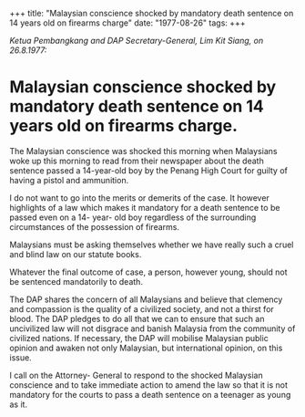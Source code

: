+++ 
title: "Malaysian conscience shocked by mandatory death sentence on 14 years old on firearms charge"
date: "1977-08-26"
tags:
+++

_Ketua Pembangkang and DAP Secretary-General, Lim Kit Siang, on 26.8.1977:_

# Malaysian conscience shocked by mandatory death sentence on 14 years old on firearms charge.

The Malaysian conscience was shocked this morning when Malaysians woke up this morning to read from their newspaper about the death sentence passed a 14-year-old boy by the Penang High Court for guilty of having a pistol and ammunition.

I do not want to go into the merits or demerits of the case. It however highlights of a law which makes it mandatory for a death sentence to be passed even on a 14- year- old boy regardless of the surrounding circumstances of the possession of firearms.</u>

Malaysians must be asking themselves whether we have really such a cruel and blind law on our statute books.

Whatever the final outcome of case, a person, however young, should not be sentenced mandatorily to death.

The DAP shares the concern of all Malaysians and believe that clemency and compassion is the quality of a civilized society, and not a thirst for blood. The DAP pledges to do all that we can to ensure that such an uncivilized law will not disgrace and banish Malaysia from the community of civilized nations. If necessary, the DAP will mobilise Malaysian public opinion and awaken not only Malaysian, but international opinion, on this issue.

I call on the Attorney- General to respond to the shocked Malaysian conscience and to take immediate action to amend the law so that it is not mandatory for the courts to pass a death sentence on a teenager as young as it. 
 
